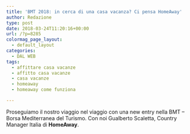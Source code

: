 ```yaml
---
title: 'BMT 2018: in cerca di una casa vacanza? Ci pensa HomeAway'
author: Redazione
type: post
date: 2018-03-24T11:20:16+00:00
url: /?p=8285
colormag_page_layout:
  - default_layout
categories:
  - DAL WEB
tags:
  - affittare casa vacanze
  - affitto casa vacanze
  - casa vacanze
  - homeaway
  - homeaway come funziona

---
```

Proseguiamo il nostro viaggio nel viaggio con una new entry nella BMT &#8211; Borsa Mediterranea del Turismo. Con noi Gualberto Scaletta, Country Manager Italia di **HomeAway**.

<center>
</center>&nbsp;
